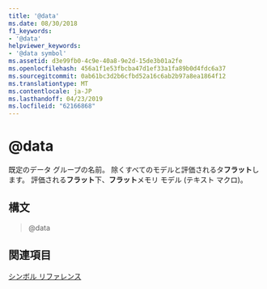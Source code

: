 ```yaml
---
title: '@data'
ms.date: 08/30/2018
f1_keywords:
- '@data'
helpviewer_keywords:
- '@data symbol'
ms.assetid: d3e99fb0-4c9e-40a8-9e2d-15de3b01a2fe
ms.openlocfilehash: 456a1f1e53fbcba47d1ef33a1fa89b0d4fdc6a37
ms.sourcegitcommit: 0ab61bc3d2b6cfbd52a16c6ab2b97a8ea1864f12
ms.translationtype: MT
ms.contentlocale: ja-JP
ms.lasthandoff: 04/23/2019
ms.locfileid: "62166868"
---
```

# <a name="data"></a>@data

既定のデータ グループの名前。 除くすべてのモデルと評価されるタ**フラット**します。 評価される**フラット**下、**フラット**メモリ モデル (テキスト マクロ)。

## <a name="syntax"></a>構文

> @data

## <a name="see-also"></a>関連項目

[シンボル リファレンス](../../assembler/masm/symbols-reference.md)<br/>